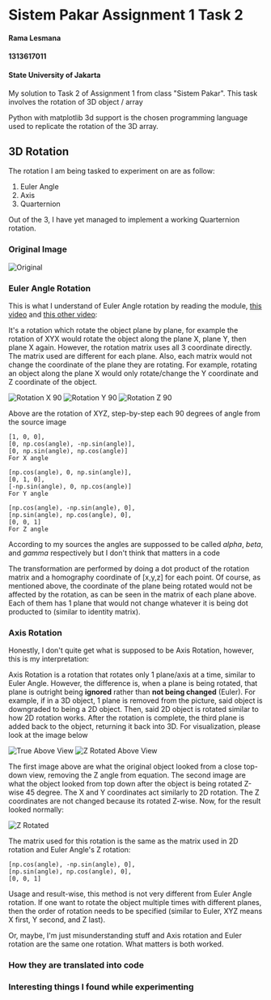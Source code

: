 # Sistem Pakar Assignment 1 Task 2
#### Rama Lesmana
#### 1313617011
#### State University of Jakarta



My solution to Task 2 of Assignment 1 from class "Sistem Pakar".
This task involves the rotation of 3D object / array

Python with matplotlib 3d support is the chosen programming language used to replicate the rotation of the 3D array.


## 3D Rotation
The rotation I am being tasked to experiment on are as follow:
1. Euler Angle
2. Axis
3. Quarternion

Out of the 3, I have yet managed to implement a working Quarternion rotation.

### Original Image
![Original](/examples/true.png)

### Euler Angle Rotation
This is what I understand of Euler Angle rotation by reading the module, [this video](https://www.youtube.com/watch?v=zjMuIxRvygQ) and [this other video](https://www.youtube.com/watch?v=wg9bI8-Qx2Q):

It's a rotation which rotate the object plane by plane, for example the rotation of XYX would rotate the object along the plane X, plane Y, then plane X again. However, the rotation matrix uses all 3 coordinate directly. The matrix used are different for each plane. Also, each matrix would not change the coordinate of the plane they are rotating. For example, rotating an object along the plane X would only rotate/change the Y coordinate and Z coordinate of the object.


![Rotation X 90](/examples/euler1.png) ![Rotation Y 90](/examples/euler2.png) ![Rotation Z 90](/examples/euler3.png)

Above are the rotation of XYZ, step-by-step each 90 degrees of angle from the source image
```
[1, 0, 0],
[0, np.cos(angle), -np.sin(angle)],
[0, np.sin(angle), np.cos(angle)]
For X angle

[np.cos(angle), 0, np.sin(angle)],
[0, 1, 0],
[-np.sin(angle), 0, np.cos(angle)]
For Y angle

[np.cos(angle), -np.sin(angle), 0],
[np.sin(angle), np.cos(angle), 0],
[0, 0, 1]
For Z angle
```
According to my sources the angles are suppossed to be called *alpha*, *beta*, and *gamma* respectively but I don't think that matters in a code

The transformation are performed by doing a dot product of the rotation matrix and a homography coordinate of [x,y,z] for each point. Of course, as mentioned above, the coordinate of the plane being rotated would not be affected by the rotation, as can be seen in the matrix of each plane above. Each of them has 1 plane that would not change whatever it is being dot producted to (similar to identity matrix).

### Axis Rotation

Honestly, I don't quite get what is supposed to be Axis Rotation, however, this is my interpretation:

Axis Rotation is a rotation that rotates only 1 plane/axis at a time, similar to Euler Angle. However, the difference is, when a plane is being rotated, that plane is outright being **ignored** rather than **not being changed** (Euler). For example, if in a 3D object, 1 plane is removed from the picture, said object is downgraded to being a 2D object. Then, said 2D object is rotated similar to how 2D rotation works. After the rotation is complete, the third plane is added back to the object, returning it back into 3D. For visualization, please look at the image below

![True Above View](/examples/true_above.png) ![Z Rotated Above View](/examples/axis_z_45_above.png)

The first image above are what the original object looked from a close top-down view, removing the Z angle from equation. The second image are what the object looked from top down after the object is being rotated Z-wise 45 degree. The X and Y coordinates act similarly to 2D rotation. The Z coordinates are not changed because its rotated Z-wise. Now, for the result looked normally:

![Z Rotated](/examples/axis_z_45.png)

The matrix used for this rotation is the same as the matrix used in 2D rotation and Euler Angle's Z rotation:

```
[np.cos(angle), -np.sin(angle), 0],
[np.sin(angle), np.cos(angle), 0],
[0, 0, 1]
```

Usage and result-wise, this method is not very different from Euler Angle rotation. If one want to rotate the object multiple times with different planes, then the order of rotation needs to be specified (similar to Euler, XYZ means X first, Y second, and Z last).

Or, maybe, I'm just misunderstanding stuff and Axis rotation and Euler rotation are the same one rotation. What matters is both worked.

### How they are translated into code



### Interesting things I found while experimenting
